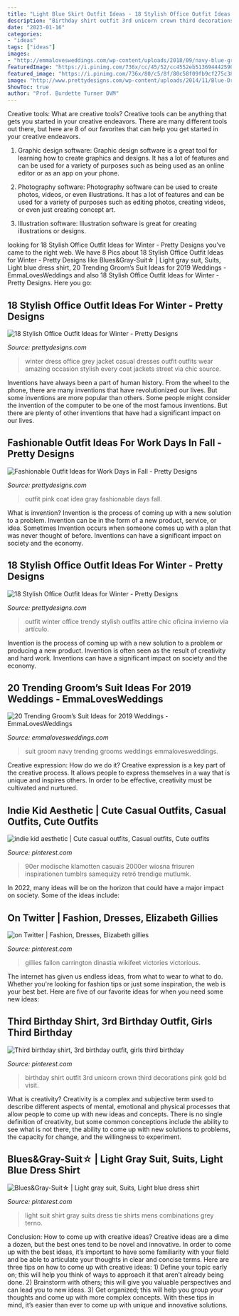 ```yaml
---
title: "Light Blue Skirt Outfit Ideas - 18 Stylish Office Outfit Ideas For Winter"
description: "Birthday shirt outfit 3rd unicorn crown third decorations pink gold bd visit"
date: "2023-01-16"
categories:
- "ideas"
tags: ["ideas"]
images:
- "http://emmalovesweddings.com/wp-content/uploads/2018/09/navy-blue-groom-suit-wedding-ideas.jpg"
featuredImage: "https://i.pinimg.com/736x/cc/45/52/cc4552eb513694442590e55dfe5dd60c.jpg"
featured_image: "https://i.pinimg.com/736x/80/c5/8f/80c58f09fb9cf275c385321592bb5efa.jpg"
image: "http://www.prettydesigns.com/wp-content/uploads/2014/11/Blue-Dress-and-Grey-Jacket-for-Winter.jpg"
ShowToc: true
author: "Prof. Burdette Turner DVM"
---
```



Creative tools: What are creative tools?
Creative tools can be anything that gets you started in your creative endeavors. There are many different tools out there, but here are 8 of our favorites that can help you get started in your creative endeavors. 
1. Graphic design software: Graphic design software is a great tool for learning how to create graphics and designs. It has a lot of features and can be used for a variety of purposes such as being used as an online editor or as an app on your phone.

2. Photography software: Photography software can be used to create photos, videos, or even illustrations. It has a lot of features and can be used for a variety of purposes such as editing photos, creating videos, or even just creating concept art.

3. Illustration software: Illustration software is great for creating illustrations or designs.

	

		
looking for 18 Stylish Office Outfit Ideas for Winter - Pretty Designs you've came to the right web. We have 8 Pics about 18 Stylish Office Outfit Ideas for Winter - Pretty Designs like Blues&amp;Gray-Suit☆ | Light gray suit, Suits, Light blue dress shirt, 20 Trending Groom’s Suit Ideas for 2019 Weddings - EmmaLovesWeddings and also 18 Stylish Office Outfit Ideas for Winter - Pretty Designs. Here you go:
		
    
## 18 Stylish Office Outfit Ideas For Winter - Pretty Designs

<img loading=lazy src="http://www.prettydesigns.com/wp-content/uploads/2014/11/Blue-Dress-and-Grey-Jacket-for-Winter.jpg" onerror="this.onerror=null;this.src='https://tse1.mm.bing.net/th?id=OIP.XsaLSMQ8DUctptQ2CeTZyQHaK3&amp;pid=15.1';" alt="18 Stylish Office Outfit Ideas for Winter - Pretty Designs">

_Source: prettydesigns.com_

>winter dress office grey jacket casual dresses outfit outfits wear amazing occasion stylish every coat jackets street via chic source. 

	

Inventions have always been a part of human history. From the wheel to the phone, there are many inventions that have revolutionized our lives. But some inventions are more popular than others. Some people might consider the invention of the computer to be one of the most famous inventions. But there are plenty of other inventions that have had a significant impact on our lives.

    
## Fashionable Outfit Ideas For Work Days In Fall - Pretty Designs

<img loading=lazy src="https://www.prettydesigns.com/wp-content/uploads/2014/07/Pink-Outfit-Idea-with-Gray-Coat.jpg" onerror="this.onerror=null;this.src='https://tse3.mm.bing.net/th?id=OIP.HbAJ03w8N2vUvzgcdkTXDQHaK3&amp;pid=15.1';" alt="Fashionable Outfit Ideas for Work Days in Fall - Pretty Designs">

_Source: prettydesigns.com_

>outfit pink coat idea gray fashionable days fall. 

	

What is invention?
Invention is the process of coming up with a new solution to a problem. Invention can be in the form of a new product, service, or idea. Sometimes Invention occurs when someone comes up with a plan that was never thought of before. Inventions can have a significant impact on society and the economy.

    
## 18 Stylish Office Outfit Ideas For Winter - Pretty Designs

<img loading=lazy src="http://www.prettydesigns.com/wp-content/uploads/2014/11/Trendy-Outfit-for-Work.jpg" onerror="this.onerror=null;this.src='https://tse1.mm.bing.net/th?id=OIP.zvcZGUSp7geJ_UaSz2x3UQHaLG&amp;pid=15.1';" alt="18 Stylish Office Outfit Ideas for Winter - Pretty Designs">

_Source: prettydesigns.com_

>outfit winter office trendy stylish outfits attire chic oficina invierno via artículo. 

	

Invention is the process of coming up with a new solution to a problem or producing a new product. Invention is often seen as the result of creativity and hard work. Inventions can have a significant impact on society and the economy.

    
## 20 Trending Groom’s Suit Ideas For 2019 Weddings - EmmaLovesWeddings

<img loading=lazy src="http://emmalovesweddings.com/wp-content/uploads/2018/09/navy-blue-groom-suit-wedding-ideas.jpg" onerror="this.onerror=null;this.src='https://tse4.mm.bing.net/th?id=OIP.dpjUCMIlMlwyru3rUc6vKAHaLH&amp;pid=15.1';" alt="20 Trending Groom’s Suit Ideas for 2019 Weddings - EmmaLovesWeddings">

_Source: emmalovesweddings.com_

>suit groom navy trending grooms weddings emmalovesweddings. 

	

Creative expression: How do we do it?
Creative expression is a key part of the creative process. It allows people to express themselves in a way that is unique and inspires others. In order to be effective, creativity must be cultivated and nurtured.

    
## Indie Kid Aesthetic | Cute Casual Outfits, Casual Outfits, Cute Outfits

<img loading=lazy src="https://i.pinimg.com/736x/cc/45/52/cc4552eb513694442590e55dfe5dd60c.jpg" onerror="this.onerror=null;this.src='https://tse1.mm.bing.net/th?id=OIP.hGV2yBqybmgl_hTPomx1nwHaNI&amp;pid=15.1';" alt="indie kid aesthetic | Cute casual outfits, Casual outfits, Cute outfits">

_Source: pinterest.com_

>90er modische klamotten casuais 2000er wiosna frisuren inspirationen tumblrs samequizy retrô trendige mutlumk. 

	

In 2022, many ideas will be on the horizon that could have a major impact on society. Some of the ideas include: 

    
## On Twitter | Fashion, Dresses, Elizabeth Gillies

<img loading=lazy src="https://i.pinimg.com/736x/80/c5/8f/80c58f09fb9cf275c385321592bb5efa.jpg" onerror="this.onerror=null;this.src='https://tse3.mm.bing.net/th?id=OIP.mqeldrCOIcgCETb_BJR5qwHaLw&amp;pid=15.1';" alt="on Twitter | Fashion, Dresses, Elizabeth gillies">

_Source: pinterest.com_

>gillies fallon carrington dinastia wikifeet victories victorious. 

	

The internet has given us endless ideas, from what to wear to what to do. Whether you're looking for fashion tips or just some inspiration, the web is your best bet. Here are five of our favorite ideas for when you need some new ideas: 

    
## Third Birthday Shirt, 3rd Birthday Outfit, Girls Third Birthday

<img loading=lazy src="https://i.pinimg.com/736x/bd/f3/28/bdf32879eb344f035d9b62beb067560c.jpg" onerror="this.onerror=null;this.src='https://tse1.mm.bing.net/th?id=OIP.L6sx4LBa376aYhsdr1cZZwHaJ4&amp;pid=15.1';" alt="Third birthday shirt, 3rd birthday outfit, girls third birthday">

_Source: pinterest.com_

>birthday shirt outfit 3rd unicorn crown third decorations pink gold bd visit. 

	

What is creativity?
Creativity is a complex and subjective term used to describe different aspects of mental, emotional and physical processes that allow people to come up with new ideas and concepts. There is no single definition of creativity, but some common conceptions include the ability to see what is not there, the ability to come up with new solutions to problems, the capacity for change, and the willingness to experiment.

    
## Blues&amp;Gray-Suit☆ | Light Gray Suit, Suits, Light Blue Dress Shirt

<img loading=lazy src="https://i.pinimg.com/736x/0b/a5/31/0ba531d0fdb167305dfe4442c7607eaf--light-grey-suits-light-blue-shirts.jpg" onerror="this.onerror=null;this.src='https://tse4.mm.bing.net/th?id=OIP.lay_lvpBom3gkXAGhkMN8AHaKl&amp;pid=15.1';" alt="Blues&amp;Gray-Suit☆ | Light gray suit, Suits, Light blue dress shirt">

_Source: pinterest.com_

>light suit shirt gray suits dress tie shirts mens combinations grey terno. 

	

Conclusion: How to come up with creative ideas?
Creative ideas are a dime a dozen, but the best ones tend to be novel and innovative. In order to come up with the best ideas, it’s important to have some familiarity with your field and be able to articulate your thoughts in clear and concise terms. Here are three tips on how to come up with creative ideas: 1) Define your topic early on; this will help you think of ways to approach it that aren’t already being done. 2) Brainstorm with others; this will give you valuable perspectives and can lead you to new ideas. 3) Get organized; this will help you group your thoughts and come up with more complex concepts. With these tips in mind, it’s easier than ever to come up with unique and innovative solutions.

